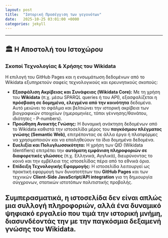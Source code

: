 ```yaml
---
layout: post
title:  "Ιστορική Προσέγγιση των γεγονότων"
date:   2025-10-25 03:01:00 +0000
categories: jekyll
---
```


***


## 🏛️ Η Αποστολή του Ιστοχώρου

### Σκοποί Τεχνολογίας & Χρήσης του Wikidata

Η επιλογή του GitHub Pages και η ενσωμάτωση δεδομένων από το Wikidata εξυπηρετούν σαφείς τεχνολογικούς και ερευνητικούς σκοπούς:

* **Εξασφάλιση Ακρίβειας και Συνάφειας (Wikidata Core):** Με τη χρήση του **Wikidata** (π.χ. μέσω SPARQL queries ή του API), εξασφαλίζεται η **πρόσβαση σε δομημένα, ελεγμένα από την κοινότητα** δεδομένα. Αυτό μειώνει το σφάλμα και βελτιώνει την ιστορική ακρίβεια των βιογραφικών στοιχείων (ημερομηνίες, τόποι γέννησης/θανάτου, ιδιότητες - P-numbers).
* **Προώθηση Ανοικτής Γνώσης:** Η δυναμική ανάκτηση δεδομένων από το Wikidata καθιστά την ιστοσελίδα μέρος του **παγκόσμιου πλέγματος γνώσης (Semantic Web)**, επιτρέποντας σε άλλα έργα ή πλατφόρμες να χρησιμοποιούν και να επαληθεύουν τα ίδια δομημένα δεδομένα.
* **Ευελιξία και Πολυγλωσσικότητα:** Η χρήση των QID (Wikidata Identifiers) επιτρέπει την **αυτόματη εμφάνιση πληροφοριών σε διαφορετικές γλώσσες** (π.χ. Ελληνικά, Αγγλικά), διευρύνοντας το κοινό και την εμβέλεια της ιστοσελίδας πέρα από τα εθνικά όρια.
* **Επίδειξη Τεχνολογικής Εφαρμογής:** Η ιστοσελίδα λειτουργεί ως πρακτική εφαρμογή των δυνατοτήτων του **GitHub Pages** και των τεχνικών **Client-Side JavaScript/API integration** για τη δημιουργία σύγχρονων, στατικών ιστοτόπων πολιτιστικής προβολής.

**Συμπερασματικά, η ιστοσελίδα δεν είναι απλώς μια συλλογή πληροφοριών, αλλά ένα δυναμικό ψηφιακό εργαλείο που τιμά την ιστορική μνήμη, διασυνδέοντάς την με την παγκόσμια δεξαμενή γνώσης του Wikidata.**
---
